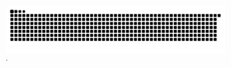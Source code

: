  ![Snake animation](https://github.com/BiaOliveira12/BiaOliveira12/blob/output/github-contribution-grid-snake.svg).
